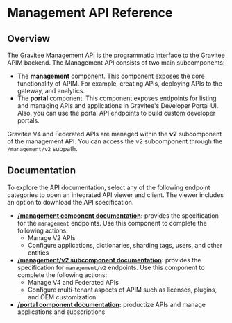 # Management API Reference

## Overview

The Gravitee Management API is the programmatic interface to the Gravitee APIM backend. The Management API consists of two main subcomponents:

* The **management** component. This component exposes the core functionality of APIM. For example, creating APIs, deploying APIs to the gateway, and analytics.&#x20;
* The **portal** component. This component exposes endpoints for listing and managing APIs and applications in Gravitee's Developer Portal UI. Also, you can use the portal API endpoints to build custom developer portals.

Gravitee V4 and Federated APIs are managed within the **v2** subcomponent of the management API. You can access the v2 subcomponent through the `/management/v2` subpath.

## Documentation

To explore the API documentation, select any of the following endpoint categories to open an integrated API viewer and client. The viewer includes an option to download the API specification.

* [**/management component documentation**](https://gravitee-io-labs.github.io/mapi-v1-docs/#tag/api-alerts)**:** provides the specification for the `management` endpoints. Use this component to complete the following actions:&#x20;
  * Manage V2 APIs
  * Configure applications, dictionaries, sharding tags, users, and other entities
* [**/management/v2 subcomponent documentation**](https://gravitee-io-labs.github.io/mapi-v2-docs-openapi-apis/)**:** provides the specification for `management/v2` endpoints. Use this component to complete the following actions:
  * Manage V4 and Federated APIs
  * Configure multi-tenant aspects of APIM such as licenses, plugins, and OEM customization
* [**/portal component documentation**](https://gravitee-io-labs.github.io/mapi-v2-docs-openapi-portal/)**:** productize APIs and manage applications and subscriptions&#x20;
